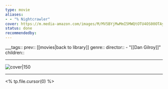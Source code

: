 ```yaml
---
type: movie
aliases:
- - "% Nightcrawler"
cover: https://m.media-amazon.com/images/M/MV5BYjMwMmI5MWQtOTU4OS00OTAyLTg0OTYtNmQ5YzExZTQ3ZWJhXkEyXkFqcGc@._V1_SX300.jpg
status: done
recommendedby:
---
```

___tags:: prev:: [[movies|back to library]]
genre::
director:: - "[[Dan Gilroy]]"
children::
___
![cover|150](https://m.media-amazon.com/images/M/MV5BYjMwMmI5MWQtOTU4OS00OTAyLTg0OTYtNmQ5YzExZTQ3ZWJhXkEyXkFqcGc@._V1_SX300.jpg)
___
<% tp.file.cursor(0) %>
